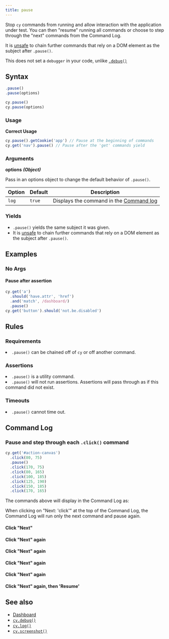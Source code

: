```yaml
---
title: pause
---
```


Stop `cy` commands from running and allow interaction with the application under
test. You can then "resume" running all commands or choose to step through the
"next" commands from the Command Log.

It is [unsafe](/guides/retry-ability#Only-Queries-are-retried) to chain further
commands that rely on a DOM element as the subject after `.pause()`.

<Alert type="info">

This does not set a `debugger` in your code, unlike
[`.debug()`](/api/commands/debug)

</Alert>

## Syntax

```javascript
.pause()
.pause(options)

cy.pause()
cy.pause(options)
```

### Usage

**<Icon name="check-circle" color="green"></Icon> Correct Usage**

```javascript
cy.pause().getCookie('app') // Pause at the beginning of commands
cy.get('nav').pause() // Pause after the 'get' commands yield
```

### Arguments

**<Icon name="angle-right"></Icon> options** **_(Object)_**

Pass in an options object to change the default behavior of `.pause()`.

| Option | Default | Description                                                                              |
| ------ | ------- | ---------------------------------------------------------------------------------------- |
| `log`  | `true`  | Displays the command in the [Command log](/guides/core-concepts/cypress-app#Command-Log) |

### Yields [<Icon name="question-circle"/>](/guides/core-concepts/introduction-to-cypress#Subject-Management)

- `.pause()` yields the same subject it was given.
- It is [unsafe](/guides/retry-ability#Only-Queries-are-retried) to chain
  further commands that rely on a DOM element as the subject after `.pause()`.

## Examples

### No Args

#### Pause after assertion

```javascript
cy.get('a')
  .should('have.attr', 'href')
  .and('match', /dashboard/)
  .pause()
cy.get('button').should('not.be.disabled')
```

## Rules

### Requirements [<Icon name="question-circle"/>](/guides/core-concepts/introduction-to-cypress#Chains-of-Commands)

<List><li>`.pause()` can be chained off of `cy` or off another
command.</li></List>

### Assertions [<Icon name="question-circle"/>](/guides/core-concepts/introduction-to-cypress#Assertions)

<List><li>`.pause()` is a utility command.</li><li>`.pause()` will not run
assertions. Assertions will pass through as if this command did not
exist.</li></List>

### Timeouts [<Icon name="question-circle"/>](/guides/core-concepts/introduction-to-cypress#Timeouts)

<List><li>`.pause()` cannot time out.</li></List>

## Command Log

### Pause and step through each `.click()` command

```javascript
cy.get('#action-canvas')
  .click(80, 75)
  .pause()
  .click(170, 75)
  .click(80, 165)
  .click(100, 185)
  .click(125, 190)
  .click(150, 185)
  .click(170, 165)
```

The commands above will display in the Command Log as:

<DocsImage src="/img/api/pause/initial-pause-in-gui-highlights-the-pause-command.png" alt="Pause command on intial pause" ></DocsImage>

When clicking on "Next: 'click'" at the top of the Command Log, the Command Log
will run only the next command and pause again.

#### Click "Next"

<DocsImage src="/img/api/pause/next-goes-on-to-next-command-during-pause.png" alt="Pause command after clicking next" ></DocsImage>

#### Click "Next" again

<DocsImage src="/img/api/pause/continue-in-pause-command-just-like-debugger.png" alt="Continue to next command during pause" ></DocsImage>

#### Click "Next" again

<DocsImage src="/img/api/pause/pause-goes-to-show-next-click.png" alt="Pause command" ></DocsImage>

#### Click "Next" again

<DocsImage src="/img/api/pause/clicking-on-canvas-continues-as-we-click-next.png" alt="Pause command" ></DocsImage>

#### Click "Next" again

<DocsImage src="/img/api/pause/last-next-click-before-out-test-is-finished.png" alt="Pause command" ></DocsImage>

#### Click "Next" again, then 'Resume'

<DocsImage src="/img/api/pause/next-then-resume-shows-our-test-has-ended.png" alt="Pause command" ></DocsImage>

## See also

- [Dashboard](https://on.cypress.io/dashboard)
- [`cy.debug()`](/api/commands/debug)
- [`cy.log()`](/api/commands/log)
- [`cy.screenshot()`](/api/commands/screenshot)
